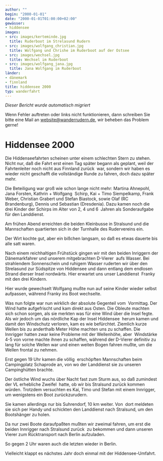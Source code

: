 ```yaml
---
author: ""
begin: "2000-01-01"
date: "2000-01-01T01:00:00+02:00"
gewässer:
- hiddensee
images:
- src: images/kerteminde.jpg
  title: Ruderboot im Strelasund Rudern
- src: images/wolfgang_christian.jpg
  title: Wolfgang und Chrishe im Ruderboot auf der Ostsee
- src: images/wechsel.jpg
  title: Wechsel im Ruderboot
- src: images/wolfgang_jana.jpg
  title: Jana Wolfgang im Ruderboot
länder:
- dänemark
- finnland
title: hiddensee 2000
typ: wanderfahrt
---
```



*Dieser Bericht wurde automatisch migriert*

Wenn Fehler auftreten oder links nicht funktionieren, dann schreiben Sie bitte eine Mail an website@wanderrudern.de, wir beheben das Problem gerne!



# Hiddensee 2000


Die Hiddenseefahrten scheinen unter einem schlechten Stern zu stehen. Nicht nur, daß die Fahrt erst einen Tag später begann als geplant, weil der Fahrtenleiter noch nicht aus Finnland zurück  war, sondern wir haben es wieder nicht geschafft die vollständige Runde zu fahren, doch dazu später mehr.

Die Beteiligung war groß wie schon lange nicht mehr: Martina Ahnepohl, Jana Forsten, Kathrin + Wolfgang  Schirp, Kai + Timo Siempelkamp, Frank Weber, Christian Grabert und Stefan Biastock, sowie Olaf (RC Brandenburg), Dennis und Sebastian (Dresdenia). Dazu kamen noch die drei Kinder der Schirps im Alter von 2, 4 und 6  Jahren als Sonderaufgabe für den Landdienst.

Am frühen Abend erreichten die beiden Kleinbusse in Stralsund und die Mannschaften quartierten sich in der Turnhalle des Rudervereins ein.

Der Wirt kochte gut, aber ein bißchen langsam, so daß es etwas dauerte bis alle satt waren.

Nach einem reichhaltigen Frühstück gingen wir mit den beiden Inriggern der Dänemarkfahrer und unserem mitgebrachten D-Vierer  aufs Wasser. Bei strahlendem Sonnenschein und ruhigem Wasser ruderten wir über den Strelasund zur Südspitze von Hiddensee und dann entlang dem endlosen Strand dierser Insel nordwärts. Hier erwartet uns unser Landdienst  Franky mit den drei Kindern.

Hier wurde gewechselt Wolfgang mußte nun auf seine Kinder wieder selbst aufpassen, während Franky ins Boot wechselte.

Was nun folgte war nun wirklich der absolute Gegenteil vom  Vormittag. Der Wind hatte aufgefrischt und kam direkt aus Osten. Die Obleute machten sich schon sorgen, als sie merkten was für eine Wind über die Insel fegte. Als wir jedoch um das nördliche Kap der Insel Hiddensee  herum kamen und damit den Windschutz verloren, kam es wie befürchtet. Ziemlich kurze Wellen bis zu anderthalb Meter Höhe machten uns zu schaffen. Die Innrigger hatten zwar keine Probleme mit der Wellenhöhe, aber  Windstärke 4-5 von vorne machte ihnen zu schaffen, während der D-Vierer definitiv zu lang für solche Wellen war und einen weiten Bogen fahren mußte, um die Wellen frontal zu nehmen.

Erst gegen 19 Uhr kamen die völlig  erschöpften Mannschaften beim Campingplatz Schaprode an, von wo der Landdienst sie zu unseren Campinghütten brachte.

Der östliche Wind wuchs über Nacht fast zum Sturm aus, so daß zumindest der VL erhebliche Zweifel  hatte, ob wir bis Stralsund zurück kommen würden. Trotzdem versuchten es Kai, Timo und Stefan mit einem Innrigger, um wenigstens ein Boot zurückzurudern.

Sie kamen allerdings nur bis Suhrendorf, 10 km weiter. Von  dort meldeten sie sich per Handy und schickten den Landdienst nach Stralsund, um den Bootshänger zu holen.

Da nur zwei Boote daraufpaßten mußten wir zweimal fahren, um erst die beiden Innrigger nach Stralsund zurück  zu bekommen und dann unseren Vierer zum Rücktransport nach Berlin aufzuladen.

So gegen 2 Uhr waren auch die letzten wieder in Berlin.

Vielleicht klappt es nächstes Jahr doch einmal mit der Hiddensee-Umfahrt.